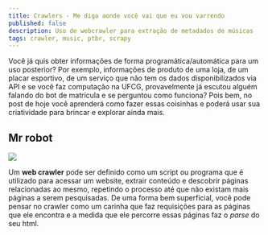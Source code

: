 ```yaml
---
title: Crawlers - Me diga aonde você vai que eu vou varrendo
published: false
description: Uso de webcrawler para extração de metadados de músicas
tags: crawler, music, ptbr, scrapy
---
```


Você já quis obter informações de forma programática/automática para um uso posterior? Por exemplo, informações de produto de uma loja, de um placar esportivo, de um serviço que não tem os dados disponibilizados via API e se você faz computação na UFCG, provavelmente já escutou alguém falando do bot de matrícula e se perguntou como funciona? Pois bem, no post de hoje você aprenderá como fazer essas coisinhas e poderá usar sua criatividade para brincar e explorar ainda mais.

## Mr robot

![](https://media.giphy.com/media/l0IyiADcZ3Ecjrn5m/giphy.gif)

Um **web crawler** pode ser definido como um script ou programa que é utilizado para acessar um website, extrair conteúdo e descobrir páginas relacionadas ao mesmo, repetindo o processo até que não existam mais páginas a serem pesquisadas. De uma forma bem superficial, você pode pensar no crawler como um carinha que faz requisições para as páginas que ele encontra e a medida que ele percorre essas páginas faz o *parse* do seu html.
